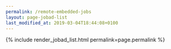 ```yaml
---
permalink: /remote-embedded-jobs
layout: page-jobad-list
last_modified_at: 2019-03-04T18:44:08+0100
---
```

{% include render_jobad_list.html permalink=page.permalink %}
